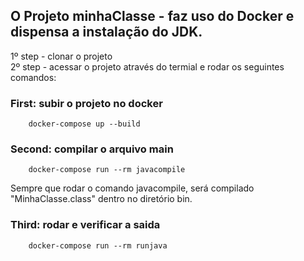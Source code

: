 ## O Projeto minhaClasse - faz uso do Docker e dispensa a instalação do JDK. 

 1º step - clonar o projeto<br />
 2º step - acessar o projeto através do termial e rodar os seguintes comandos:

### First: subir o projeto no docker
        docker-compose up --build
### Second: compilar o arquivo main
        docker-compose run --rm javacompile
<p>Sempre que rodar o comando javacompile, será compilado "MinhaClasse.class" dentro no diretório bin.</p>
        
### Third: rodar e verificar a saida
        docker-compose run --rm runjava

